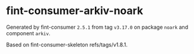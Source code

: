 # fint-consumer-arkiv-noark

Generated by fint-consumer `2.5.1` from tag `v3.17.0` on package `noark` and component `arkiv`.

Based on fint-consumer-skeleton refs/tags/v1.8.1.
